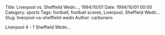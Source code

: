 Title: Liverpool vs. Sheffield Wedn…, 1994/10/01
Date: 1994/10/01 00:00
Category: sports
Tags: football, football scores, Liverpool, Sheffield Wedn…
Slug: liverpool-vs-sheffield-wedn
Author: carbonero


Liverpool 4 - 1 Sheffield Wedn…
